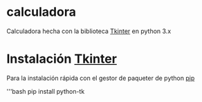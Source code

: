 # calculadora

Calculadora hecha con la biblioteca [Tkinter](https://docs.python.org/2/library/tkinter.html) en python 3.x

# Instalación [Tkinter](https://docs.python.org/2/library/tkinter.html)

Para la instalación rápida con el gestor de paqueter de python [pip](https://pip.pypa.io/en/stable/)

'''bash 
pip install python-tk
